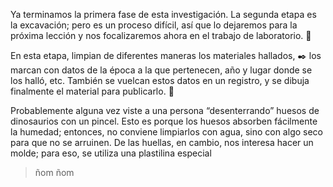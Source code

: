 <gs-toolbox toolbox-url="https://raw.githubusercontent.com/MumukiProject/mumuki-guia-gobstones-repeticion-condicional-kids/master/assets/toolbox.xml">
</gs-toolbox>

Ya terminamos la primera fase de esta investigación. La segunda etapa es la excavación; pero es un proceso difícil, así que lo dejaremos para la próxima lección y nos focalizaremos ahora en el trabajo de laboratorio.  :microscope:

En esta etapa, limpian de diferentes maneras los materiales hallados, :black_nib: los marcan con datos de la época a la que pertenecen, año y lugar donde se los halló, etc. También se vuelcan estos datos en un registro, y se dibuja finalmente el material para publicarlo. :newspaper: 

Probablemente alguna vez viste a una persona “desenterrando” huesos de dinosaurios con un pincel. Esto es porque los huesos absorben fácilmente la humedad; entonces, no conviene limpiarlos con agua, sino con algo seco para que no se arruinen. De las huellas, en cambio, nos interesa hacer un molde; para eso, se utiliza una plastilina especial 


> ñom ñom